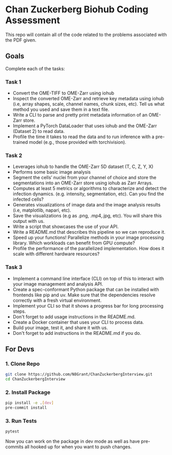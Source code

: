 # Chan Zuckerberg Biohub Coding Assessment
This repo will contain all of the code related to the problems associated with the PDF given.


## Goals
Complete each of the tasks:

### Task 1
- Convert the OME-TIFF to OME-Zarr using iohub
- Inspect the converted OME-Zarr and retrieve key metadata using iohub (i.e, array
shapes, scale, channel names, chunk sizes, etc). Tell us what method you used and
save them in a text file.
- Write a CLI to parse and pretty print metadata information of an OME-Zarr store.
- Implement a PyTorch DataLoader that uses iohub and the OME-Zarr (Dataset 2) to
read data.
- Profile the time it takes to read the data and to run inference with a pre-trained model
(e.g., those provided with torchivision).

### Task 2
- Leverages iohub to handle the OME-Zarr 5D dataset (T, C, Z, Y, X)
- Performs some basic image analysis
- Segment the cells’ nuclei from your channel of choice and store the
segmentations into an OME-Zarr store using iohub as Zarr Arrays.
- Computes at least 5 metrics or algorithms to characterize and detect the infection
dynamics. (e.g. intensity, segmentation, etc). Can you find the infected cells?
- Generates visualizations of image data and the image analysis results (i.e, matplotlib,
napari, etc).
- Save the visualizations (e.g as .png, .mp4,.jpg, etc). You will share this
output with us.
- Write a script that showcases the use of your API.
- Write a README.md that describes this pipeline so we can reproduce it.
- Speed up your functions! Parallelize methods in your image processing library. Which
workloads can benefit from GPU compute?
- Profile the performance of the parallelized implementation. How does it scale with
different hardware resources?

### Task 3
- Implement a command line interface (CLI) on top of this to interact with your image
management and analysis API.
- Create a spec-conformant Python package that can be installed with frontends like pip
and uv. Make sure that the dependencies resolve correctly with a fresh virtual
environment.
- Implement your CLI so that it shows a progress bar for long processing steps.
- Don't forget to add usage instructions in the README.md.
- Create a Docker container that uses your CLI to process data.
- Build your image, test it, and share it with us.
- Don't forget to add instructions in the README.md if you do.


## For Devs

### 1. Clone Repo
```bash
git clone https://github.com/N8Grant/ChanZuckerbergInterview.git
cd ChanZuckerbergInterview
```

### 2. Install Package
```bash
pip install -e .[dev]
pre-commit install
```

### 3. Run Tests
```bash
pytest
```

Now you can work on the package in dev mode as well as have pre-commits all hooked up for when you want to push changes.
